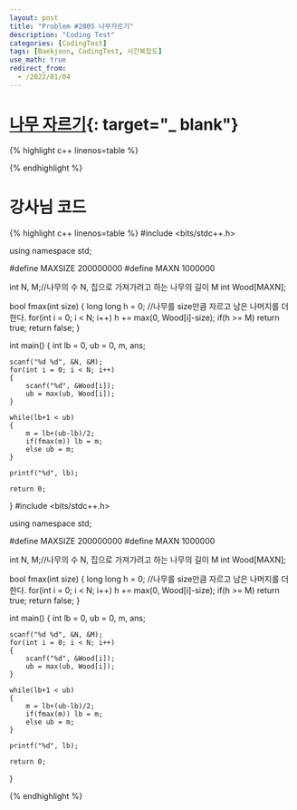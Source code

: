 ```yaml
---
layout: post
title: "Problem #2805 나무자르기"
description: "Coding Test"
categories: [CodingTest]
tags: [Baekjoon, CodingTest, 시간복잡도]
use_math: true
redirect_from:
  - /2022/01/04
---
```


# [나무 자르기](https://www.acmicpc.net/problem/2805){: target="_ blank"}

{% highlight c++ linenos=table %} 

{% endhighlight %}

# 강사님 코드

{% highlight c++ linenos=table %} 
#include <bits/stdc++.h>

using namespace std;

#define MAXSIZE 200000000
#define MAXN 1000000

int N, M;//나무의 수 N, 집으로 가져가려고 하는 나무의 길이 M
int Wood[MAXN];

bool fmax(int size)
{
    long long h = 0;
    //나무를 size만큼 자르고 남은 나머지를 더한다.
    for(int i = 0; i < N; i++) h += max(0, Wood[i]-size);
    if(h >= M) return true;
    return false;
}

int main()
{
    int lb = 0, ub = 0, m, ans;

    scanf("%d %d", &N, &M);
    for(int i = 0; i < N; i++)
    {
        scanf("%d", &Wood[i]);
        ub = max(ub, Wood[i]);
    }

    while(lb+1 < ub)
    {
        m = lb+(ub-lb)/2;
        if(fmax(m)) lb = m;
        else ub = m;
    }

    printf("%d", lb);

    return 0;
}
#include <bits/stdc++.h>

using namespace std;

#define MAXSIZE 200000000
#define MAXN 1000000

int N, M;//나무의 수 N, 집으로 가져가려고 하는 나무의 길이 M
int Wood[MAXN];

bool fmax(int size)
{
    long long h = 0;
    //나무를 size만큼 자르고 남은 나머지를 더한다.
    for(int i = 0; i < N; i++) h += max(0, Wood[i]-size);
    if(h >= M) return true;
    return false;
}

int main()
{
    int lb = 0, ub = 0, m, ans;

    scanf("%d %d", &N, &M);
    for(int i = 0; i < N; i++)
    {
        scanf("%d", &Wood[i]);
        ub = max(ub, Wood[i]);
    }

    while(lb+1 < ub)
    {
        m = lb+(ub-lb)/2;
        if(fmax(m)) lb = m;
        else ub = m;
    }

    printf("%d", lb);

    return 0;
}

{% endhighlight %}

